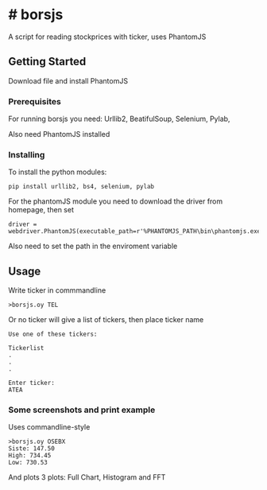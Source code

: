 # # borsjs

A script for reading stockprices with ticker, uses PhantomJS

## Getting Started

Download file and install PhantomJS

### Prerequisites

For running borsjs you need:
Urllib2,
BeatifulSoup,
Selenium,
Pylab,

Also need PhantomJS installed



### Installing

To install the python modules:

```
pip install urllib2, bs4, selenium, pylab
```

For the phantomJS module you need to download the driver from homepage, then set

```
driver = webdriver.PhantomJS(executable_path=r'%PHANTOMJS_PATH\bin\phantomjs.exe')
```

Also need to set the path in the enviroment variable

## Usage

Write ticker in commmandline

```
>borsjs.oy TEL
```

Or no ticker will give a list of tickers, then place ticker name

```
Use one of these tickers:

Tickerlist
.
.
.

Enter ticker:
ATEA
```


### Some screenshots and print example

Uses commandline-style

```
>borsjs.oy OSEBX
Siste: 147.50
High: 734.45
Low: 730.53

```

And plots 3 plots: Full Chart, Histogram and FFT
